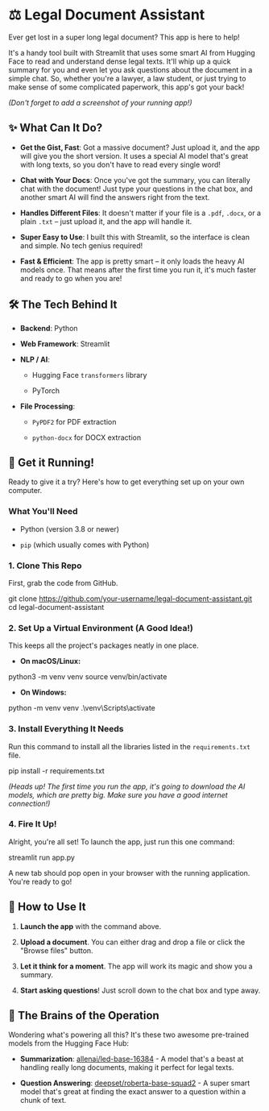 # ⚖️ Legal Document Assistant

Ever get lost in a super long legal document? This app is here to help!

It's a handy tool built with Streamlit that uses some smart AI from Hugging Face to read and understand dense legal texts. It'll whip up a quick summary for you and even let you ask questions about the document in a simple chat. So, whether you're a lawyer, a law student, or just trying to make sense of some complicated paperwork, this app's got your back!

*(Don't forget to add a screenshot of your running app!)*

## ✨ What Can It Do?

* **Get the Gist, Fast**: Got a massive document? Just upload it, and the app will give you the short version. It uses a special AI model that's great with long texts, so you don't have to read every single word!

* **Chat with Your Docs**: Once you've got the summary, you can literally chat with the document! Just type your questions in the chat box, and another smart AI will find the answers right from the text.

* **Handles Different Files**: It doesn't matter if your file is a `.pdf`, `.docx`, or a plain `.txt` – just upload it, and the app will handle it.

* **Super Easy to Use**: I built this with Streamlit, so the interface is clean and simple. No tech genius required!

* **Fast & Efficient**: The app is pretty smart – it only loads the heavy AI models once. That means after the first time you run it, it's much faster and ready to go when you are!

## 🛠️ The Tech Behind It

* **Backend**: Python

* **Web Framework**: Streamlit

* **NLP / AI**:

  * Hugging Face `transformers` library

  * PyTorch

* **File Processing**:

  * `PyPDF2` for PDF extraction

  * `python-docx` for DOCX extraction

## 🚀 Get it Running!

Ready to give it a try? Here's how to get everything set up on your own computer.

### What You'll Need

* Python (version 3.8 or newer)

* `pip` (which usually comes with Python)

### 1. Clone This Repo

First, grab the code from GitHub.

git clone https://github.com/your-username/legal-document-assistant.git
cd legal-document-assistant

### 2. Set Up a Virtual Environment (A Good Idea!)

This keeps all the project's packages neatly in one place.

* **On macOS/Linux:**

python3 -m venv venv
source venv/bin/activate

* **On Windows:**
  
python -m venv venv
.\venv\Scripts\activate

### 3. Install Everything It Needs

Run this command to install all the libraries listed in the `requirements.txt` file.

pip install -r requirements.txt

*(Heads up! The first time you run the app, it's going to download the AI models, which are pretty big. Make sure you have a good internet connection!)*

### 4. Fire It Up!

Alright, you're all set! To launch the app, just run this one command:

streamlit run app.py

A new tab should pop open in your browser with the running application. You're ready to go!

## 🧐 How to Use It

1. **Launch the app** with the command above.

2. **Upload a document**. You can either drag and drop a file or click the "Browse files" button.

3. **Let it think for a moment**. The app will work its magic and show you a summary.

4. **Start asking questions**! Just scroll down to the chat box and type away.

## 🧠 The Brains of the Operation

Wondering what's powering all this? It's these two awesome pre-trained models from the Hugging Face Hub:

* **Summarization**: [allenai/led-base-16384](https://huggingface.co/allenai/led-base-16384) - A model that's a beast at handling really long documents, making it perfect for legal texts.

* **Question Answering**: [deepset/roberta-base-squad2](https://huggingface.co/deepset/roberta-base-squad2) - A super smart model that's great at finding the exact answer to a question within a chunk of text.



